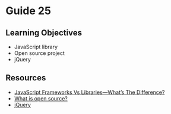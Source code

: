 # Guide 25
## Learning Objectives
- JavaScript library
- Open source project
- jQuery
## Resources
- [JavaScript Frameworks Vs Libraries—What’s The Difference?](https://skillcrush.com/blog/javascript-frameworks-vs-libraries/)
- [What is open source?](https://opensource.com/resources/what-open-source)
- [jQuery](https://jquery.com/)